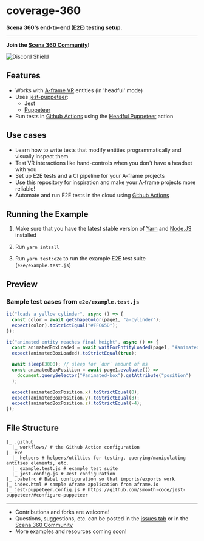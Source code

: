 # coverage-360

**Scena 360's end-to-end (E2E) testing setup.**

---

**Join the [Scena 360 Community](http://scena360.com/community)!**

![Discord Shield](https://discordapp.com/api/guilds/751119607179509770/widget.png?style=shield)

## Features

- Works with [A-frame VR](http://aframe.io/) entities (in 'headful' mode)
- Uses [jest-puppeteer](https://github.com/smooth-code/jest-puppeteer/):
  - [Jest](https://jestjs.io/)
  - [Puppeteer](https://developers.google.com/web/tools/puppeteer)
- Run tests in [Github Actions](https://github.com/features/actions) using the [Headful Puppeteer](https://github.com/mujo-code/puppeteer-headful) action

## Use cases

- Learn how to write tests that modify entities programmatically and visually inspect them
- Test VR interactions like hand-controls when you don't have a headset with you
- Set up E2E tests and a CI pipeline for your A-frame projects
- Use this repository for inspiration and make your A-frame projects more reliable!
- Automate and run E2E tests in the cloud using [Github Actions](https://github.com/features/actions)

## Running the Example

1. Make sure that you have the latest stable version of [Yarn](https://yarnpkg.com/) and [Node.JS](https://nodejs.org/en/) installed

2. Run `yarn intsall`
3. Run `yarn test:e2e` to run the example E2E test suite (`e2e/example.test.js`)

## Preview 

### Sample test cases from `e2e/example.test.js`

```javascript
it("loads a yellow cylinder", async () => {
  const color = await getShapeColor(page1, "a-cylinder");
  expect(color).toStrictEqual("#FFC65D");
});

it("animated entity reaches final height", async () => {
  const animatedBoxLoaded = await waitForEntityLoaded(page1, "#animated-box");
  expect(animatedBoxLoaded).toStrictEqual(true);

  await sleep(3000); // sleep for `dur` amount of ms
  const animatedBoxPosition = await page1.evaluate(() =>
    document.querySelector("#animated-box").getAttribute("position")
  );

  expect(animatedBoxPosition.x).toStrictEqual(0);
  expect(animatedBoxPosition.y).toStrictEqual(3);
  expect(animatedBoxPosition.z).toStrictEqual(-4);
});
```

## File Structure

```
|_ .github
  |_ workflows/ # the Github Action configuration
|_ e2e
  |_ helpers # helpers/utilties for testing, querying/manipulating entities elements, etc.
  |_ example.test.js # example test suite
  |_ jest.config.js # Jest configuration
|_ .babelrc # Babel configuration so that imports/exports work
|_ index.html # sample Aframe application from aframe.io
|_ jest-puppeteer.config.js # https://github.com/smooth-code/jest-puppeteer/#configure-puppeteer
```

---

- Contributions and forks are welcome!
- Questions, suggestions, etc. can be posted in the [issues tab](https://github.com/scena360/coverage-360/issues) or in the [Scena 360 Community](http://scena360.com/community)
- More examples and resources coming soon!
